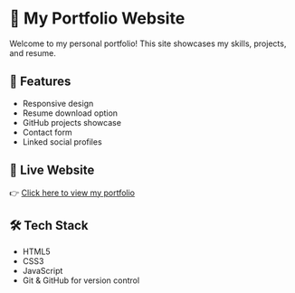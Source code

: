 # 💼 My Portfolio Website

Welcome to my personal portfolio! This site showcases my skills, projects, and resume.

## 🚀 Features

- Responsive design
- Resume download option
- GitHub projects showcase
- Contact form
- Linked social profiles

## 🔗 Live Website

👉 [Click here to view my portfolio](https://varshini-reddy85.github.io/portfolio/)

## 🛠️ Tech Stack

- HTML5
- CSS3
- JavaScript
- Git & GitHub for version control



